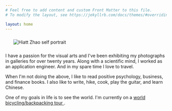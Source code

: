 ```yaml
---
# Feel free to add content and custom Front Matter to this file.
# To modify the layout, see https://jekyllrb.com/docs/themes/#overriding-theme-defaults

layout: home
---
```


<div>
  <div style="margin:25px">
    <img src="/assets/photos/self.jpg" id="portrait" alt="Hiatt Zhao self portrait">
  </div>
  <!-- <h2>I am 
    <em class="title">a fine art photographer</em>
    <em class="title">an application engineer</em>
    <em class="title">an avid traveler</em>
    <em class="title">a curious learner</em>
  </h2> -->

  <p>I have a passion for the visual arts and I've been exhibiting my photographs in galleries for over twenty years. Along with a scientific mind, I worked as an application engineer. And in my spare time I love to travel.</p>

  <p>When I'm not doing the above, I like to read positive psychology, business, and finance books. I also like to write, hike, cook, play the guitar, and learn Chinese.</p>

  <p>One of my goals in life is to see the world. I'm currently on a <a class="page-link" href="https://www.hiattzhao.com" target="_blank">world bicycling/backpacking tour <i class="fa fa-external-link"></i></a>.</p>
</div>

<!-- <script src="https://ajax.googleapis.com/ajax/libs/jquery/2.1.1/jquery.min.js"></script>
<script>
$(document).ready(function(){
  var titles = $(".title");
  var titleIndex = 0;
  function showNextTitle() {
    titles.eq(titleIndex % titles.length)
        .fadeIn(2000)
        .delay(1000)
        .fadeOut(2000, showNextTitle);
    titleIndex++;
  }
  showNextTitle();
});
</script> -->
